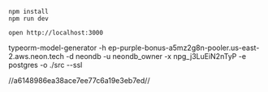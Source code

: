 ```
npm install
npm run dev
```

```
open http://localhost:3000
```

typeorm-model-generator -h ep-purple-bonus-a5mz2g8n-pooler.us-east-2.aws.neon.tech -d neondb -u neondb_owner -x npg_j3LuEiN2nTyP -e postgres -o ./src --ssl

//a6148986ea38ace7ee77c6a19e3eb7ed//
